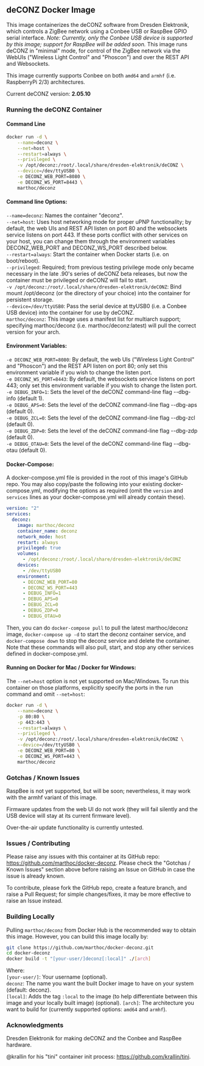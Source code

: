 ## deCONZ Docker Image

This image containerizes the deCONZ software from Dresden Elektronik, which controls a ZigBee network using a Conbee USB or RaspBee GPIO serial interface. _Note: Currently, only the Conbee USB device is supported by this image; support for RaspBee will be added soon._ This image runs deCONZ in "minimal" mode, for control of the ZigBee network via the WebUIs ("Wireless Light Control" and "Phoscon") and over the REST API and Websockets.

This image currently supports Conbee on both `amd64` and `armhf` (i.e. RaspberryPi 2/3) architectures.

Current deCONZ version: **2.05.10**

### Running the deCONZ Container

#### Command Line

```bash
docker run -d \
    --name=deconz \
    --net=host \
    --restart=always \
    --privileged \
    -v /opt/deconz:/root/.local/share/dresden-elektronik/deCONZ \
    --device=/dev/ttyUSB0 \
    -e DECONZ_WEB_PORT=8080 \
    -e DECONZ_WS_PORT=8443 \
    marthoc/deconz
```

#### Command line Options:  

`--name=deconz`: Names the container "deconz".  
`--net=host`: Uses host networking mode for proper uPNP functionality; by default, the web UIs and REST API listen on port 80 and the websockets service listens on port 443. If these ports conflict with other services on your host, you can change them through the environment variables DECONZ_WEB_PORT and DECONZ_WS_PORT described below.  
`--restart=always`: Start the container when Docker starts (i.e. on boot/reboot).  
`--privileged`: Required; from previous testing privilege mode only became necessary in the late .90's series of deCONZ beta releases, but now the container must be privileged or deCONZ will fail to start.  
`-v /opt/deconz:/root/.local/share/dresden-elektronik/deCONZ`: Bind mount /opt/deconz (or the directory of your choice) into the container for persistent storage.  
`--device=/dev/ttyUSB0`: Pass the serial device at ttyUSB0 (i.e. a Conbee USB device) into the container for use by deCONZ.  
`marthoc/deconz`: This image uses a manifest list for multiarch support; specifying marthoc/deconz (i.e. marthoc/deconz:latest) will pull the correct version for your arch.

#### Environment Variables:

`-e DECONZ_WEB_PORT=8080`: By default, the web UIs ("Wireless Light Control" and "Phoscon") and the REST API listen on port 80; only set this environment variable if you wish to change the listen port.  
`-e DECONZ_WS_PORT=8443`: By default, the websockets service listens on port 443; only set this environment variable if you wish to change the listen port.  
`-e DEBUG_INFO=1`: Sets the level of the deCONZ command-line flag --dbg-info (default 1).  
`-e DEBUG_APS=0`: Sets the level of the deCONZ command-line flag --dbg-aps (default 0).  
`-e DEBUG_ZCL=0`: Sets the level of the deCONZ command-line flag --dbg-zcl (default 0).  
`-e DEBUG_ZDP=0`: Sets the level of the deCONZ command-line flag --dbg-zdp (default 0).  
`-e DEBUG_OTAU=0`: Sets the level of the deCONZ command-line flag --dbg-otau (default 0).  

#### Docker-Compose:

A docker-compose.yml file is provided in the root of this image's GitHub repo. You may also copy/paste the following into your existing docker-compose.yml, modifying the options as required (omit the `version` and `services` lines as your docker-compose.yml will already contain these).

```yaml
version: "2"
services: 
  deconz:
    image: marthoc/deconz
    container_name: deconz
    network_mode: host
    restart: always
    privileged: true
    volumes:
      - /opt/deconz:/root/.local/share/dresden-elektronik/deCONZ
    devices:
      - /dev/ttyUSB0
    environment:
      - DECONZ_WEB_PORT=80
      - DECONZ_WS_PORT=443
      - DEBUG_INFO=1
      - DEBUG_APS=0
      - DEBUG_ZCL=0
      - DEBUG_ZDP=0
      - DEBUG_OTAU=0
```

Then, you can do `docker-compose pull` to pull the latest marthoc/deconz image, `docker-compose up -d` to start the deconz container service, and `docker-compose down` to stop the deconz service and delete the container. Note that these commands will also pull, start, and stop any other services defined in docker-compose.yml.

#### Running on Docker for Mac / Docker for Windows:

The `--net=host` option is not yet supported on Mac/Windows. To run this container on those platforms, explicitly specify the ports in the run command and omit `--net=host`:

```bash
docker run -d \
    --name=deconz \
    -p 80:80 \
    -p 443:443 \
    --restart=always \
    --privileged \
    -v /opt/deconz:/root/.local/share/dresden-elektronik/deCONZ \
    --device=/dev/ttyUSB0 \
    -e DECONZ_WEB_PORT=80 \
    -e DECONZ_WS_PORT=443 \
    marthoc/deconz
```

### Gotchas / Known Issues

RaspBee is not yet supported, but will be soon; nevertheless, it may work with the armhf variant of this image.

Firmware updates from the web UI do not work (they will fail silently and the USB device will stay at its current firmware level).

Over-the-air update functionality is currently untested.

### Issues / Contributing

Please raise any issues with this container at its GitHub repo: https://github.com/marthoc/docker-deconz. Please check the "Gotchas / Known Issues" section above before raising an Issue on GitHub in case the issue is already known.

To contribute, please fork the GitHub repo, create a feature branch, and raise a Pull Request; for simple changes/fixes, it may be more effective to raise an Issue instead.

### Building Locally

Pulling `marthoc/deconz` from Docker Hub is the recommended way to obtain this image. However, you can build this image locally by:

```bash
git clone https://github.com/marthoc/docker-deconz.git
cd docker-deconz
docker build -t "[your-user/]deconz[:local]" ./[arch]
```

Where:  
`[your-user/]`: Your username (optional).  
`deconz`: The name you want the built Docker image to have on your system (default: deconz).  
`[local]`: Adds the tag `:local` to the image (to help differentiate between this image and your locally built image) (optional).
`[arch]`: The architecture you want to build for (currently supported options: `amd64` and `armhf`).

### Acknowledgments

Dresden Elektronik for making deCONZ and the Conbee and RaspBee hardware.

@krallin for his "tini" container init process: https://github.com/krallin/tini.
